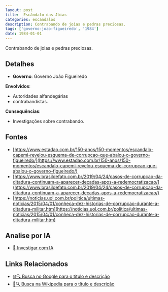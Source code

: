 ```yaml
---
layout: post
title:  Escândalo das Jóias
categories: escandalos
description: Contrabando de joias e pedras preciosas.
tags: ['governo-joao-figueiredo', '1984']
date: 1984-01-01
---
```


Contrabando de joias e pedras preciosas.

## Detalhes
- **Governo**: Governo João Figueiredo

**Envolvidos**:
- Autoridades alfandegárias
- contrabandistas.


**Consequências**:
- Investigações sobre contrabando.


## Fontes
- [https://www.estadao.com.br/150-anos/150-momentos/escandalo-capemi-revelou-esquema-de-corrupcao-que-abalou-o-governo-figueiredo/](https://www.estadao.com.br/150-anos/150-momentos/escandalo-capemi-revelou-esquema-de-corrupcao-que-abalou-o-governo-figueiredo/)
- [https://www.brasildefato.com.br/2019/04/24/casos-de-corrupcao-da-ditadura-continuam-a-aparecer-decadas-apos-a-redemocratizacao/](https://www.brasildefato.com.br/2019/04/24/casos-de-corrupcao-da-ditadura-continuam-a-aparecer-decadas-apos-a-redemocratizacao/)
- [https://noticias.uol.com.br/politica/ultimas-noticias/2015/04/01/conheca-dez-historias-de-corrupcao-durante-a-ditadura-militar.htm](https://noticias.uol.com.br/politica/ultimas-noticias/2015/04/01/conheca-dez-historias-de-corrupcao-durante-a-ditadura-militar.htm)


## Analise por IA
- [🤖 Investigar com IA](https://www.perplexity.ai/search?q=Esc%C3%A2ndalo%20das%20J%C3%B3ias%20Contrabando%20de%20joias%20e%20pedras%20preciosas.%20Governo%20Jo%C3%A3o%20Figueiredo)

## Links Relacionados
- [🌐🔍 Busca no Google para o título e descrição](https://www.google.com/search?q=Esc%C3%A2ndalo%20das%20J%C3%B3ias%20Contrabando%20de%20joias%20e%20pedras%20preciosas.%20Governo%20Jo%C3%A3o%20Figueiredo)
- [📖🔍 Busca na Wikipedia para o título e descrição](https://pt.wikipedia.org/w/index.php?search=Esc%C3%A2ndalo%20das%20J%C3%B3ias%20Contrabando%20de%20joias%20e%20pedras%20preciosas.%20Governo%20Jo%C3%A3o%20Figueiredo)

